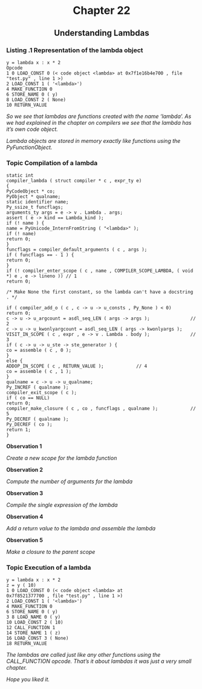 <h1 align="center"> Chapter  22  </h1>
 
<h2 align="center"> Understanding Lambdas  </h2>

### Listing .1 Representation of the lambda object

```
y = lambda x : x * 2
Opcode
1 0 LOAD_CONST 0 (< code object <lambda> at 0x7f1e16b4e700 , file "test.py" , line 1 >)
2 LOAD_CONST 1 ( '<lambda>')
4 MAKE_FUNCTION 0
6 STORE_NAME 0 ( y)
8 LOAD_CONST 2 ( None)
10 RETURN_VALUE
```

_So we see that lambdas are functions created with the name ‘lambda’. As we had explained in the chapter on compilers we see that the lambda has it’s own code object._

_Lambda objects are stored in memory exactly like functions using the PyFunctionObject._

### Topic Compilation of a lambda

```
static int
compiler_lambda ( struct compiler * c , expr_ty e)
{
PyCodeObject * co;
PyObject * qualname;
static identifier name;
Py_ssize_t funcflags;
arguments_ty args = e -> v . Lambda . args;
assert ( e -> kind == Lambda_kind );
if (! name ) { 
name = PyUnicode_InternFromString ( "<lambda>" );
if (! name)
return 0;
}
funcflags = compiler_default_arguments ( c , args );
if ( funcflags == - 1 ) {
return 0;
}
if (! compiler_enter_scope ( c , name , COMPILER_SCOPE_LAMBDA, ( void *) e , e -> lineno )) // 1
return 0;    

/* Make None the first constant, so the lambda can't have a docstring . */

if ( compiler_add_o ( c , c -> u -> u_consts , Py_None ) < 0)
return 0;
c -> u -> u_argcount = asdl_seq_LEN ( args -> args ); 				// 2
c -> u -> u_kwonlyargcount = asdl_seq_LEN ( args -> kwonlyargs );
VISIT_IN_SCOPE ( c , expr , e -> v . Lambda . body ); 				// 3
if ( c -> u -> u_ste -> ste_generator ) {	
co = assemble ( c , 0 );
}
else {
ADDOP_IN_SCOPE ( c , RETURN_VALUE ); 			// 4
co = assemble ( c , 1 );
}
qualname = c -> u -> u_qualname;
Py_INCREF ( qualname );
compiler_exit_scope ( c );
if ( co == NULL)
return 0;
compiler_make_closure ( c , co , funcflags , qualname ); 			// 5
Py_DECREF ( qualname );
Py_DECREF ( co );
return 1;
}
```

**Observation 1**

_Create a new scope for the lambda function_

**Observation 2**

_Compute the number of arguments for the lambda_

**Observation 3**

_Compile the single expression of the lambda_

**Observation 4**

_Add a return value to the lambda and assemble the lambda_

**Observation 5**

_Make a closure to the parent scope_

### Topic Execution of a lambda

```
y = lambda x : x * 2
z = y ( 10)
1 0 LOAD_CONST 0 (< code object <lambda> at
0x7f8521377700 , file "test.py" , line 1 >)
2 LOAD_CONST 1 ( '<lambda>')
4 MAKE_FUNCTION 0
6 STORE_NAME 0 ( y)
3 8 LOAD_NAME 0 ( y)
10 LOAD_CONST 2 ( 10)
12 CALL_FUNCTION 1
14 STORE_NAME 1 ( z)
16 LOAD_CONST 3 ( None)
18 RETURN_VALUE
```

_The lambdas are called just like any other functions using the CALL_FUNCTION opcode. That’s it about lambdas it was just a very small chapter._ 

_Hope you liked it._
